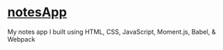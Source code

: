 # [notesApp](https://notesapp.madr.io/)
My notes app I built using HTML, CSS, JavaScript, Moment.js, Babel, & Webpack
